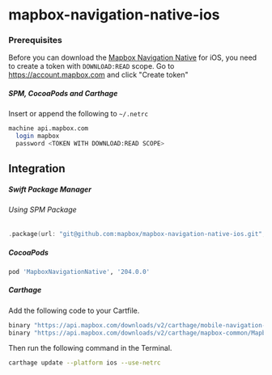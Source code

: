 # mapbox-navigation-native-ios

### Prerequisites

Before you can download the [Mapbox Navigation Native](https://github.com/mapbox/mapbox-navigation-native) for iOS, you need to create a token with `DOWNLOAD:READ` scope.
Go to https://account.mapbox.com and click "Create token"

##### SPM, CocoaPods and Carthage
Insert or append the following to `~/.netrc`

```bash
machine api.mapbox.com
  login mapbox
  password <TOKEN WITH DOWNLOAD:READ SCOPE>
```

## Integration

##### Swift Package Manager

###### Using SPM Package

```swift
.package(url: "git@github.com:mapbox/mapbox-navigation-native-ios.git", from: "204.0.0"),
```

##### CocoaPods

```ruby
pod 'MapboxNavigationNative', '204.0.0'
```

##### Carthage

Add the following code to your Cartfile.

```bash
binary "https://api.mapbox.com/downloads/v2/carthage/mobile-navigation-native/MapboxNavigationNative.json" == 204.0.0
binary "https://api.mapbox.com/downloads/v2/carthage/mapbox-common/MapboxCommon-ios.json" == 23.9.0
```

Then run the following command in the Terminal.
```bash
carthage update --platform ios --use-netrc
```
